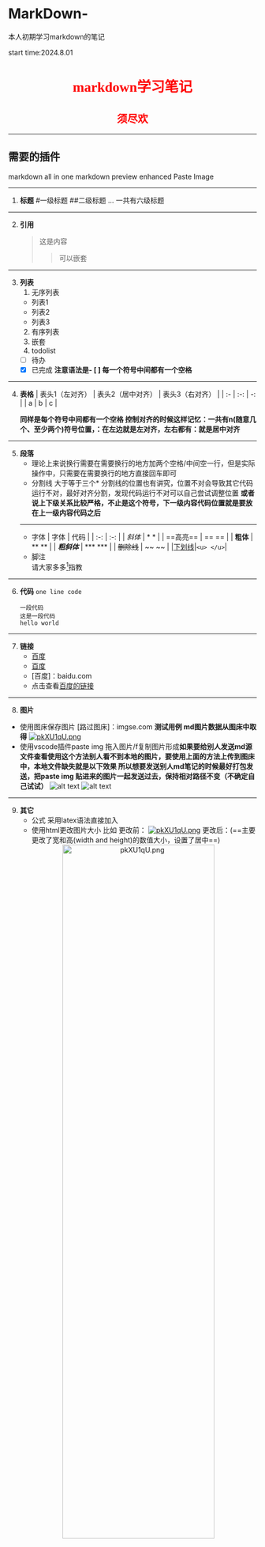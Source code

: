 # MarkDown-
本人初期学习markdown的笔记


start time:2024.8.01
# <center><font face="仿宋" color=red>markdown学习笔记</font></center>
## <center><font face="楷体" color=red>须尽欢 </font></center>
***
## **需要的插件**
markdown all in one 
markdown preview enhanced
Paste Image
***
1. **标题** 
   #一级标题
   ##二级标题
   ...
   一共有六级标题
***
2. **引用**
   >这是内容
   >>可以嵌套
***
3. **列表**
   1. 无序列表
   + 列表1
   - 列表2
   * 列表3
   2. 有序列表
   3. 嵌套
   4. todolist
     - [ ] 待办
     - [x] 已完成
     **注意语法是- [ ] 每一个符号中间都有一个空格**
***
4. **表格**
   | 表头1（左对齐） | 表头2（居中对齐） | 表头3（右对齐） |
   | :- | :-: | -: |
   | a | b | c |

    **同样是每个符号中间都有一个空格 控制对齐的时候这样记忆：一共有n(随意几个、至少两个)符号位置，：在左边就是左对齐，左右都有：就是居中对齐**
***
5. **段落**
    + 理论上来说换行需要在需要换行的地方加两个空格/中间空一行，但是实际操作中，只需要在需要换行的地方直接回车即可
    + 分割线 大于等于三个* 分割线的位置也有讲究，位置不对会导致其它代码运行不对，最好对齐分割，发现代码运行不对可以自己尝试调整位置
    **或者说上下级关系比较严格，不止是这个符号，下一级内容代码位置就是要放在上一级内容代码之后**
    ***
    + 字体
      | 字体 | 代码 |
      | :-: | :-: |
      | *斜体* | * * |
      | ==高亮== | == == |
      | **粗体** | ** ** |
      | ***粗斜体*** | *** *** |
      | ~~删除线~~ | ~~ ~~ |
      |<u>下划线</u>|`<u> </u>`|
    + 脚注  
       请大家多多[^1]指教
***
6. **代码**
   `one line code`
   ```
   一段代码
   这是一段代码
   hello world
   ```
***
7. **链接**
   + [百度](https://www.baidu.com)
   + [百度](https://www.baidu.com "百度一下")
   + [百度]：baidu.com
   + 点击查看[百度的链接](https://www.baidu.com)
***
8. **图片**
  - 使用图床保存图片
   [路过图床]：imgse.com
   **测试用例 md图片数据从图床中取得**
   [![pkXU1qU.png](https://s21.ax1x.com/2024/08/01/pkXU1qU.png)](https://imgse.com/i/pkXU1qU)
   - 使用vscode插件paste img 拖入图片/f复制图片形成**如果要给别人发送md源文件查看使用这个方法别人看不到本地的图片，要使用上面的方法上传到图床中，本地文件缺失就是以下效果 所以想要发送别人md笔记的时候最好打包发送，把paste img 贴进来的图片一起发送过去，保持相对路径不变（不确定自己试试）**
    ![alt text](<屏幕截图 2024-07-08 154456.png>)
    ![alt text](image.png)
***
9. **其它**
    - 公式
      采用latex语法直接加入
    - 使用html更改图片大小
    比如
    更改前：
    <a href="https://imgse.com/i/pkXU1qU"><img src="https://s21.ax1x.com/2024/08/01/pkXU1qU.png" alt="pkXU1qU.png" border="0" /></a>
    更改后：(==主要更改了宽和高(width and height)的数值大小，设置了居中==)
    <center><a href="https://imgse.com/i/pkXU1qU"><img src="https://s21.ax1x.com/2024/08/01/pkXU1qU.png" alt="pkXU1qU.png" border="0" width=80% height=60% /></a></center>
***
- 另存为PDF文档
 open in browser 在浏览器里存为PDF 浏览器里没保存的 按ctrl+P 打印功能自带保存

[^1]:下面写了上面才会正常显示脚注
## <font color=red>**<font color=red>注意</font>**：似乎以上方式保存会丢失高亮信息</font>
